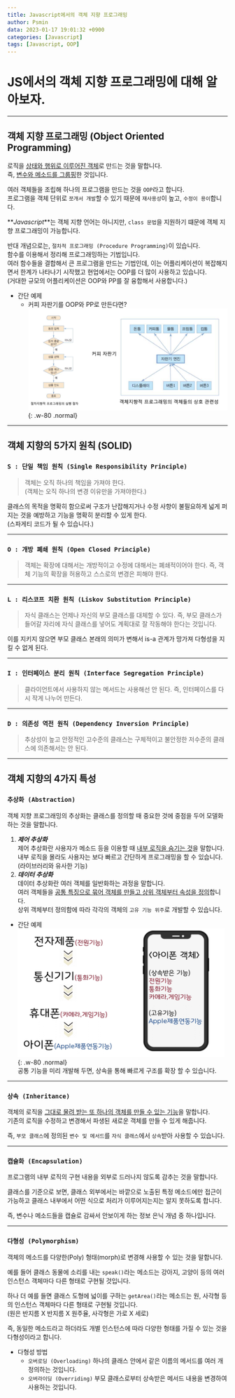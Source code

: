 ```yaml
---
title: Javascript에서의 객체 지향 프로그래밍
author: Psmin
data: 2023-01-17 19:01:32 +0900
categories: [Javascript]
tags: [Javascript, OOP]
---
```


# JS에서의 객체 지향 프로그래밍에 대해 알아보자.

---

## 객체 지향 프로그래밍 (Object Oriented Programming)

로직을 <u>상태와 행위로 이루어진 객체</u>로 만드는 것을 말합니다.  
즉, <u>변수와 메소드를 그룹핑</u>한 것입니다.

여러 객체들을 조립해 하나의 프로그램을 만드는 것을 `OOP`라고 합니다.  
프로그램을 객체 단위로 `쪼개서 개발`할 수 있기 때문에 `재사용성`이 높고, `수정이 용이`합니다.

**_Javascript_**는 객체 지향 언어는 아니지만, `class 문법`을 지원하기 떄문에 객체 지향 프로그래밍이 가능합니다.

반대 개념으로는, `절차적 프로그래밍 (Procedure Programming)`이 있습니다.  
함수를 이용해서 정리해 프로그래밍하는 기법입니다.  
여러 함수들을 결합해서 큰 프로그램을 만드는 기법인데, 이는 어플리케이션이 복잡해지면서 한계가 나타나기 시작했고 현업에서는 OOP를 더 많이 사용하고 있습니다.  
(거대한 규모의 어플리케이션은 OOP와 PP를 잘 융합해서 사용합니다.)

- 간단 예제
  - 커피 자판기를 OOP와 PP로 만든다면?  
    ![oop&PP](/assets/img/oop-ex.png){: .w-80 .normal}

---

## 객체 지향의 5가지 원칙 (SOLID)

### `S : 단일 책임 원칙 (Single Responsibility Principle)`

> 객체는 오직 하나의 책임을 가져야 한다.  
> (객체는 오직 하나의 변경 이유만을 가져야한다.)

클래스의 목적을 명확히 함으로써 구조가 난잡해지거나 수정 사항이 불필요하게 넓게 퍼지는 것을 예방하고 기능을 명확히 분리할 수 있게 한다.  
 (스파게티 코드가 될 수 있습니다.)

---

### `O : 개방 폐쇄 원칙 (Open Closed Principle)`

> 객체는 확장에 대해서는 개방적이고 수정에 대해서는 폐쇄적이어야 한다.
> 즉, 객체 기능의 확장을 허용하고 스스로의 변경은 피해야 한다.

---

### `L : 리스코프 치환 원칙 (Liskov Substitution Principle)`

> 자식 클래스는 언제나 자신의 부모 클래스를 대체할 수 있다.
> 즉, 부모 클래스가 들어갈 자리에 자식 클래스를 넣어도 계획대로 잘 작동해야 한다는 것입니다.

이를 지키지 않으면 부모 클래스 본래의 의미가 변해서 is-a 관계가 망가져 다형성을 지킬 수 없게 된다.

---

### `I : 인터페이스 분리 원칙 (Interface Segregation Principle)`

> 클라이언트에서 사용하지 않는 메서드는 사용해선 안 된다.
> 즉, 인터페이스를 다시 작게 나누어 만든다.

---

### `D : 의존성 역전 원칙 (Dependency Inversion Principle)`

> 추상성이 높고 안정적인 고수준의 클래스는 구체적이고 불안정한 저수준의 클래스에 의존해서는 안 된다.

---

## 객체 지향의 4가지 특성

### `추상화 (Abstraction)`

객체 지향 프로그래밍의 추상화는 클래스를 정의할 때 중요한 것에 중점을 두어 모델화 하는 것을 말합니다.

1. **_제어 추상화_**  
   제어 추상화란 사용자가 메소드 등을 이용할 때 <u>내부 로직을 숨기는 것</u>을 말합니다.  
   내부 로직을 몰라도 사용자는 보다 빠르고 간단하게 프로그래밍을 할 수 있습니다.  
   (라이브러리와 유사한 기능)
2. **_데이터 추상화_**  
   데이터 추상화란 여러 객체를 일반화하는 과정을 말합니다.  
   여러 객체들을 <u>공통 특징으로 묶어 객체를 만들고 상위 객체부터 속성을 정의</u>합니다.  
   상위 객체부터 정의함에 따라 각각의 객체의 `고유 기능 위주`로 개발할 수 있습니다.

- 간단 예제  
  ![data-abstration](/assets/img/data-abstraction.png){: .w-80 .normal}  
  공통 기능을 미리 개발해 두면, 상속을 통해 빠르게 구조를 확장 할 수 있습니다.

---

### `상속 (Inheritance)`

객체의 로직을 <u>그대로 물려 받는 또 하나의 객체를 만들 수 있는 기능</u>을 말합니다.  
기존의 로직을 수정하고 변경해서 파생된 새로운 객체를 만들 수 있게 해줍니다.

즉, `부모 클래스`에 정의된 `변수 및 메서드`를 `자식 클래스`에서 `상속`받아 사용할 수 있습니다.

---

### `캡슐화 (Encapsulation)`

프로그램의 내부 로직의 구현 내용을 외부로 드러나지 않도록 감추는 것을 말합니다.

클래스를 기준으로 보면, 클래스 외부에서는 바깥으로 노출된 특정 메소드에만 접근이 가능하고 클래스 내부에서 어떤 식으로 처리가 이루어지는지는 알지 못하도록 합니다.

즉, 변수나 메소드들을 캡슐로 감싸서 안보이게 하는 정보 은닉 개념 중 하나입니다.

---

### `다형성 (Polymorphism)`

객체의 메소드를 다양한(Poly) 형태(morph)로 변경해 사용할 수 있는 것을 말합니다.

예를 들어 클래스 <kbd>동물</kbd>에 소리를 내는 `speak()`라는 메소드는 <kbd>강아지</kbd>, <kbd>고양이</kbd> 등의 여러 인스턴스 객체마다 다른 형태로 구현될 것입니다.

하나 더 예를 들면 클래스 <kbd>도형</kbd>에 넓이를 구하는 `getArea()`라는 메소드는 <kbd>원</kbd>, <kbd>사각형</kbd> 등의 인스턴스 객체마다 다른 형태로 구현될 것입니다.  
(원은 반지름 X 반지름 X 원주율, 사각형은 가로 X 세로)

즉, 동일한 메소드라고 하더라도 개별 인스턴스에 따라 다양한 형태를 가질 수 있는 것을 다형성이라고 합니다.

- 다형성 방법
  - `오버로딩 (Overloading)`
    하나의 클래스 안에서 같은 이름의 메서드를 여러 개 정의하는 것입니다.
  - `오버라이딩 (Overriding)`
    부모 클래스로부터 상속받은 메서드 내용을 변경하여 사용하는 것입니다.
